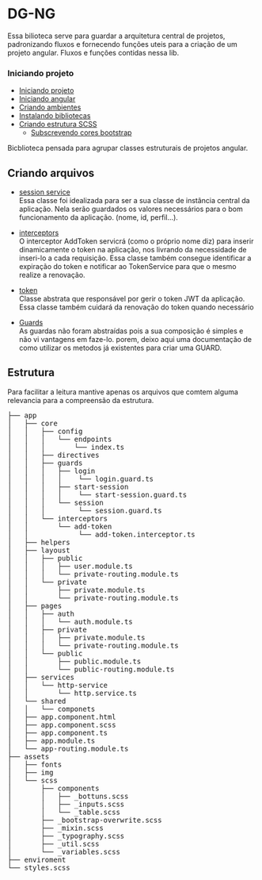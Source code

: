 # DG-NG

Essa bilioteca serve para guardar a arquitetura central de projetos, padronizando fluxos e fornecendo funções uteis para
a criação de um projeto angular. Fluxos e funções contidas nessa lib.

### Iniciando projeto

* [Iniciando projeto](./src/doc/iniciando-projeto.md)
* [Iniciando angular](./src/doc/iniciando-projeto.md#inciando-angular)
* [Criando ambientes](./src/doc/iniciando-projeto.md#criando-ambientes)
* [Instalando bibliotecas](./src/doc/iniciando-projeto.md#criando-ambientes)
* [Criando estrutura SCSS](./src/doc/iniciando-projeto.md#criando-estrutura-scss)
  * [Subscrevendo cores bootstrap]()

Bicblioteca pensada para agrupar classes estruturais de projetos angular.

## Criando arquivos

* [session service](./projects/dg-ng/doc/abstract-session-service.md)<br>
  Essa classe foi idealizada para ser a sua classe de instância central da aplicação. Nela serão guardados os valores
  necessários para o bom funcionamento da aplicação. (nome, id, perfil...).

* [interceptors](./projects/dg-ng/doc/abstract-add-token.md)<br>
  O interceptor AddToken servicrá (como o próprio nome diz) para inserir dinamicamente o token na aplicação, nos
  livrando da necessidade de inseri-lo a cada requisição. Essa classe também consegue identificar a expiração do token e
  notificar ao TokenService para que o mesmo realize a renovação.

* [token](./projects/dg-ng/doc/abstract-token-service.md)<br>
  Classe abstrata que responsável por gerir o token JWT da aplicação. Essa classe também cuidará da renovação do token
  quando necessário

* [Guards](./projects/dg-ng/doc/guards.md)<br>
  As guardas não foram abstraídas pois a sua composição é simples e não vi vantagens em faze-lo. porem, deixo aqui uma
  documentação de como utilizar os metodos já existentes para criar uma GUARD.

## Estrutura

Para facilitar a leitura mantive apenas os arquivos que comtem alguma relevancia para a compreensão da estrutura.

<pre>
├── app
│   ├── core
│   │   ├── config
│   │   │   └── endpoints
│   │   │       └── index.ts
│   │   ├── directives
│   │   ├── guards
│   │   │   ├── login
│   │   │   │    └── login.guard.ts
│   │   │   ├── start-session
│   │   │   │    └── start-session.guard.ts
│   │   │   └── session
│   │   │        └── session.guard.ts
│   │   └── interceptors
│   │       └── add-token
│   │            └── add-token.interceptor.ts
│   ├── helpers
│   ├── layoust 
│   │   ├── public
│   │   │   ├── user.module.ts
│   │   │   └── private-routing.module.ts
│   │   └── private
│   │       ├── private.module.ts
│   │       └── private-routing.module.ts
│   ├── pages 
│   │   ├── auth
│   │   │   └── auth.module.ts
│   │   ├── private
│   │   │   ├── private.module.ts
│   │   │   └── private-routing.module.ts
│   │   └── public
│   │       ├── public.module.ts
│   │       └── public-routing.module.ts
│   ├── services
│   │   └── http-service
│   │       └── http.service.ts
│   └── shared
│   │   └── componets
│   ├── app.component.html
│   ├── app.component.scss
│   ├── app.component.ts
│   ├── app.module.ts
│   └── app-routing.module.ts
├── assets
│   ├── fonts
│   ├── img
│   └── scss
│       ├── components
│       │   ├── _bottuns.scss
│       │   ├── _inputs.scss
│       │   └── _table.scss
│       ├── _bootstrap-overwrite.scss
│       ├── _mixin.scss
│       ├── _typography.scss
│       ├── _util.scss
│       └── _variables.scss
├── enviroment
└── styles.scss
</pre>

